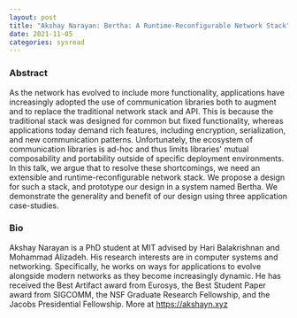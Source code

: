 ```yaml
---
layout: post
title: "Akshay Narayan: Bertha: A Runtime-Reconfigurable Network Stack"
date: 2021-11-05
categories: sysread
---
```


### Abstract

As the network has evolved to include more functionality, applications
have increasingly adopted the use of communication libraries both to
augment and to replace the traditional network stack and API. This is
because the traditional stack was designed for common but fixed
functionality, whereas applications today demand rich features,
including encryption, serialization, and new communication patterns.
Unfortunately, the ecosystem of communication libraries is ad-hoc and
thus limits libraries' mutual composability and portability outside of
specific deployment environments.
In this talk, we argue that to resolve these shortcomings, we need an
extensible and runtime-reconfigurable network stack. We propose a
design for such a stack, and prototype our design in a system named
Bertha. We demonstrate the generality and benefit of our design using
three application case-studies.

### Bio

Akshay Narayan is a PhD student at MIT advised by Hari Balakrishnan
and Mohammad Alizadeh. His research interests are in computer systems
and networking. Specifically, he works on ways for applications to
evolve alongside modern networks as they become increasingly dynamic.
He has received the Best Artifact award from Eurosys, the Best Student
Paper award from SIGCOMM, the NSF Graduate Research Fellowship, and
the Jacobs Presidential Fellowship. More at https://akshayn.xyz
